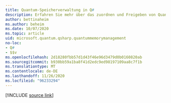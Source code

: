 ```yaml
---
title: Quantum-Speicherverwaltung in Q#
description: Erfahren Sie mehr über das zuordnen und Freigeben von Quantum-Speicher in einem Q# Programm.
author: bettinaheim
ms.author: beheim
ms.date: 10/07/2020
ms.topic: article
uid: microsoft.quantum.qsharp.quantummemorymanagement
no-loc:
- Q#
- $$v
ms.openlocfilehash: 2d18280fbb57d1d43f46e96d3479d0b0160820ab
ms.sourcegitcommit: b930bb59a1ba8f41d2edc9ed98197109aa8c7f1b
ms.translationtype: MT
ms.contentlocale: de-DE
ms.lasthandoff: 11/26/2020
ms.locfileid: "96233294"
---
```

<!---
# Quantum memory management in Q#
-->

[!INCLUDE [source link](~/includes/qsharp-language/Specifications/Language/2_Statements/QuantumMemoryManagement.md)]

